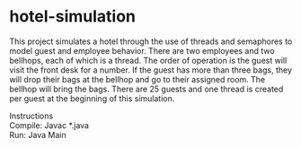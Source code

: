 # hotel-simulation
This project simulates a hotel through the use of threads and semaphores to model guest and employee behavior. There are two employees and two bellhops, each of which is a thread. The order of operation is the guest will visit the front desk for a number. If the guest has more than three bags, they will drop their bags at the bellhop and go to their assigned room. The bellhop will bring the bags. There are 25 guests and one thread is created per guest at the beginning of this simulation.

Instructions  
Compile: Javac *.java  
Run: Java Main  
